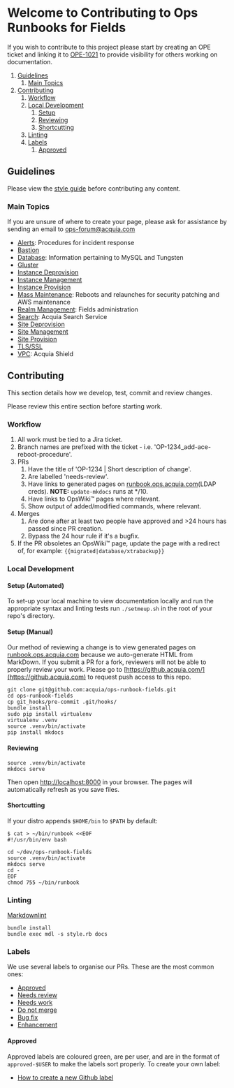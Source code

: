 # Welcome to Contributing to Ops Runbooks for Fields

If you wish to contribute to this project please start by creating an OPE ticket and linking it to
[OPE-1021](https://backlog.acquia.com/browse/OPE-1021) to provide visibility for others working on documentation.

1. [Guidelines](#guidelines)
    1. [Main Topics](#main-topics)
1. [Contributing](#contributing)
    1. [Workflow](#workflow)
    1. [Local Development](#local-development)
        1. [Setup](#setup)
        1. [Reviewing](#reviewing)
        1. [Shortcutting](#shortcutting)
    1. [Linting](#linting)
    1. [Labels](#labels)
        1. [Approved](#approved)

## Guidelines

Please view the [style guide](/runbook_metadocs/style) before contributing any content.

### Main Topics

If you are unsure of where to create your page, please ask for assistance by sending an email to
[ops-forum@acquia.com](mailto:ops-forum@acquia.com)

* [Alerts](/incident_response): Procedures for incident response
* [Bastion](/kanban_tickets#bastion)
* [Database](/kanban_tickets#database): Information pertaining to MySQL and Tungsten
* [Gluster](/kanban_tickets#gluster)
* [Instance Deprovision](/kanban_tickets#site-deprovision)
* [Instance Management](/kanban_tickets#instance_management)
* [Instance Provision](/kanban_tickets#instance-provision)
* [Mass Maintenance](/realm_management): Reboots and relaunches for security patching and AWS maintenance
* [Realm Management](/realm_management): Fields administration
* [Search](/kanban_tickets#search): Acquia Search Service
* [Site Deprovision](/kanban_tickets#site-deprovision)
* [Site Management](/kanban_tickets#site-management)
* [Site Provision](/kanban_tickets#site-provision)
* [TLS/SSL](/kanban_tickets#ssl)
* [VPC](/kanban_tickets#vpc): Acquia Shield

## Contributing

This section details how we develop, test, commit and review changes.

Please review this entire section before starting work.

### Workflow

1. All work must be tied to a Jira ticket.
1. Branch names are prefixed with the ticket - i.e. 'OP-1234_add-ace-reboot-procedure'.
1. PRs
    1. Have the title of 'OP-1234 | Short description of change'.
    1. Are labelled 'needs-review'.
    1. Have links to generated pages on [runbook.ops.acquia.com](https://runbook.ops.acquia.com/)(LDAP creds).
      **NOTE:** `update-mkdocs` runs at */10.
    1. Have links to OpsWiki™ pages where relevant.
    1. Show output of added/modified commands, where relevant.
1. Merges
    1. Are done after at least two people have approved and >24 hours has passed since PR creation.
    1. Bypass the 24 hour rule if it's a bugfix.
1. If the PR obsoletes an OpsWiki™ page, update the page with a redirect of, for example:
  `{{migrated|database/xtrabackup}}`

### Local Development

#### Setup (Automated)

To set-up your local machine to view documentation locally and run the appropriate
syntax and linting tests run `./setmeup.sh` in the root of your repo's directory.

#### Setup (Manual)

Our method of reviewing a change is to view generated pages on
[runbook.ops.acquia.com](https://runbook.ops.acquia.com/) because we auto-generate HTML from MarkDown. If you submit a
PR for a fork, reviewers will not be able to properly review your work. Please go to
[https://github.acquia.com/](https://github.acquia.com) to request push access to this repo.

    git clone git@github.com:acquia/ops-runbook-fields.git
    cd ops-runbook-fields
    cp git_hooks/pre-commit .git/hooks/
    bundle install
    sudo pip install virtualenv
    virtualenv .venv
    source .venv/bin/activate
    pip install mkdocs

#### Reviewing

    source .venv/bin/activate
    mkdocs serve

Then open <http://localhost:8000> in your browser. The pages will automatically refresh as you save files.

#### Shortcutting

If your distro appends `$HOME/bin` to `$PATH` by default:

    $ cat > ~/bin/runbook <<EOF
    #!/usr/bin/env bash

    cd ~/dev/ops-runbook-fields
    source .venv/bin/activate
    mkdocs serve
    cd -
    EOF
    chmod 755 ~/bin/runbook

### Linting

[Markdownlint](https://github.com/mivok/markdownlint)

    bundle install
    bundle exec mdl -s style.rb docs

### Labels

We use several labels to organise our PRs. These are the most common ones:

* [Approved](#approved)
* [Needs review](https://github.com/acquia/ops-runbook-fields/pulls?q=is%3Apr+is%3Aopen+label%3A%22needs+review%22)
* [Needs work](https://github.com/acquia/ops-runbook-fields/pulls?q=is%3Apr+is%3Aopen+label%3A%22needs+work%22)
* [Do not merge](https://github.com/acquia/ops-runbook-fields/pulls?q=is%3Apr+is%3Aopen+label%3A%22do+not+merge%22)
* [Bug fix](https://github.com/acquia/ops-runbook-fields/pulls?q=is%3Apr+is%3Aopen+label%3A%22bug+fix%22)
* [Enhancement](https://github.com/acquia/ops-runbook-fields/pulls?q=is%3Apr+is%3Aopen+label%3Aenhancement)

#### Approved

Approved labels are coloured green, are per user, and are in the format of `approved-$USER` to make the labels sort
properly. To create your own label:

* [How to create a new Github label](https://help.github.com/articles/creating-and-editing-labels-for-issues-and-pull-requests/)
